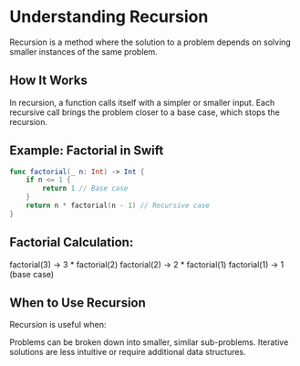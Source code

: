 
# Understanding Recursion

Recursion is a method where the solution to a problem depends on solving smaller instances of the same problem.

## How It Works

In recursion, a function calls itself with a simpler or smaller input. Each recursive call brings the problem closer to a base case, which stops the recursion.

## Example: Factorial in Swift

```swift
func factorial(_ n: Int) -> Int {
    if n <= 1 {
        return 1 // Base case
    }
    return n * factorial(n - 1) // Recursive case
}

```

## Factorial Calculation:

factorial(3) → 3 * factorial(2)
factorial(2) → 2 * factorial(1)
factorial(1) → 1 (base case)


## When to Use Recursion

Recursion is useful when:

Problems can be broken down into smaller, similar sub-problems.
Iterative solutions are less intuitive or require additional data structures.
